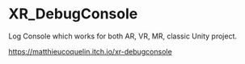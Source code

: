 # XR_DebugConsole

Log Console which works for both AR, VR, MR, classic Unity project.

https://matthieucoquelin.itch.io/xr-debugconsole
